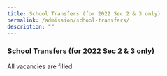 ```yaml
---
title: School Transfers (for 2022 Sec 2 & 3 only)
permalink: /admission/school-transfers/
description: ""
---
```

### **School Transfers (for 2022 Sec 2 & 3 only)**

All vacancies are filled.[](https://stpatricks-moe-edu-sg-admin.cwp.sg/admissions/school-transfers-for-2022-sec-2-n-3-only)